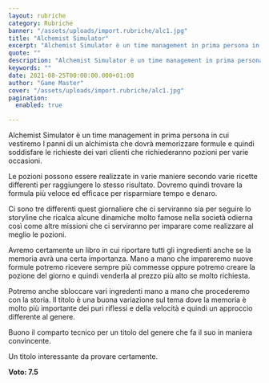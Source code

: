 ```yaml
---
layout: rubriche
category: Rubriche
banner: "/assets/uploads/import.rubriche/alc1.jpg"
title: "Alchemist Simulator"
excerpt: "Alchemist Simulator è un time management in prima persona in cui vestiremo I panni di un alchimista che dovrà memorizzare formule e quindi soddisfare le richieste dei vari clienti che richiederanno pozioni per varie occasioni. Le pozioni possono essere realizzate in varie maniere secondo varie ricette differenti per raggiungere lo stesso risultato. Dovremo quindi trovare [&hellip"
quote: ""
description: "Alchemist Simulator è un time management in prima persona in cui vestiremo I panni di un alchimista che dovrà memorizzare formule e quindi soddisfare le richieste dei vari clienti che richiederanno pozioni per varie occasioni. Le pozioni possono essere realizzate in varie maniere secondo varie ricette differenti per raggiungere lo stesso risultato. Dovremo quindi trovare [&hellip"
keywords: ""
date: 2021-08-25T00:00:00.000+01:00
author: "Game Master"
cover: "/assets/uploads/import.rubriche/alc1.jpg"
pagination:
  enabled: true

---
```


Alchemist Simulator è un time management in prima persona in cui vestiremo I panni di un alchimista che dovrà memorizzare formule e quindi soddisfare le richieste dei vari clienti che richiederanno pozioni per varie occasioni.

Le pozioni possono essere realizzate in varie maniere secondo varie ricette differenti per raggiungere lo stesso risultato. Dovremo quindi trovare la formula più veloce ed efficace per risparmiare tempo e denaro.  
  
Ci sono tre differenti quest giornaliere che ci serviranno sia per seguire lo storyline che ricalca alcune dinamiche molto famose nella società odierna così come altre missioni che ci serviranno per imparare come realizzare al meglio le pozioni.

Avremo certamente un libro in cui riportare tutti gli ingredienti anche se la memoria avrà una certa importanza. Mano a mano che impareremo nuove formule potremo ricevere sempre più commesse oppure potremo creare la pozione del giorno e quindi venderla al prezzo più alto se molto richiesta.

Potremo anche sbloccare vari ingredenti mano a mano che procederemo con la storia. Il titolo è una buona variazione sul tema dove la memoria è molto più importante dei puri riflessi e della velocità e quindi un approccio differente al genere.  
  
Buono il comparto tecnico per un titolo del genere che fa il suo in maniera convincente.

Un titolo interessante da provare certamente.

**Voto: 7.5**